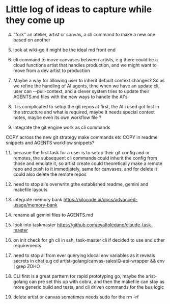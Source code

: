 # Little log of ideas to capture while they come up

4. "fork" an atelier, artist or canvas, a cli command to make a new one based on another

5. look at wiki-go it might be the ideal md front end

6. cli command to move canvases between artists, e.g there could be a cloud functions artist that handles production, and we might want to move from a dev artist to production 

8. Maybe a way for allowing user to inherit default context changes? So as we refine the handling of AI agents, thne when we have an update cli, user can --pull-context, and a clever system tries to update their AGENTS.md files with the new ways to handle the AI's

9. It is complicated to setup the git repos at first, the AI i used got lost in the strcucture and what is required, maybe it needs special context notes, maybe even its own workflow file ?

10. integrate the git engine work as cli commands

COPY across the new git strategy make commands etc
COPY in readme snippets and AGENTS workflow snippets?

11. becasue the first task for a user is to setup their git config and or remotes, the subsequent cli commands could inherit the config from those and emulate it, so artist create could theoretically make a remote repo and push to it immediately, same for canvases, and for delete it could also delete the remote repos

12. need to stop ai's overwritn gthe established readme, gemini and makefile layouts

13. integrate memory bank https://kilocode.ai/docs/advanced-usage/memory-bank

14. rename all gemini files to AGENTS.md

15. look into taskmaster https://github.com/eyaltoledano/claude-task-master

16. on init check for gh cli in ssh, task-master cli if decided to use and other requirements

17. need to stop ai from ever querying klocal env variables as it reveals secrets in chat e.g cd artist-golang/canvas-salesIQ-api-wrapper && env | grep ZOHO

18. CLI first is a great parttern for rapid prototyping go, maybe the arist-golang can pre set this up with cobra, and then the makefile can stay as more generic build and tests, and cli driven commands for the bus logic

19. delete artist or canvas sometimes needs sudo for the rm -rf

